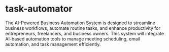 # task-automator
 The AI-Powered Business Automation System is designed to streamline business workflows, automate routine tasks, and enhance productivity for entrepreneurs, freelancers, and business owners. This system will integrate AI-based automation tools to manage meeting scheduling, email automation, and task management efficiently.

